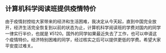 ## 计算机科学阅读班提供疫情特价

由于疫情封控给大家带来的经济和生活困难，我决定从今天起，直到中国完全放开，经济生活完全恢复到以前的状态为止，计算机科学阅读班的学费对国内的同学一律实行半价，也就是 ¥5120。国外的同学如果最近失去了工作，也可以申请这个疫情特价。经济特别困难的同学，经过核实之后可以提供更低的学费。希望大家平安度过难关。
